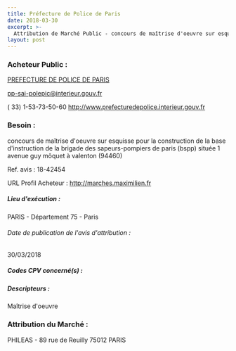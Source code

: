 ```yaml
---
title: Préfecture de Police de Paris
date: 2018-03-30
excerpt: >-
  Attribution de Marché Public - concours de maîtrise d'oeuvre sur esquisse pour la construction de la base d'instruction de la brigade des sapeurs-pompiers de paris (bspp) située 1 avenue guy môquet à valenton (94460)
layout: post
---
```


### Acheteur Public : 
<a href="/acheteur-32/siren-177501517"> PREFECTURE DE POLICE DE PARIS</a><br/>



pp-sai-polepic@interieur.gouv.fr

( 33) 1-53-73-50-60
http://www.prefecturedepolice.interieur.gouv.fr
### Besoin :

concours de maîtrise d'oeuvre sur esquisse pour la construction de la base d'instruction de la brigade des sapeurs-pompiers de paris (bspp) située 1 avenue guy môquet à valenton (94460)

Ref. avis : 18-42454

URL Profil Acheteur : http://marches.maximilien.fr

##### Lieu d'exécution :

PARIS - Département 75 - Paris

###### Date de publication de l'avis d'attribution : 
30/03/2018

##### Codes CPV concerné(s) :

##### Descripteurs :
Maîtrise d'oeuvre <br/>

### Attribution du Marché :
PHILEAS - 89 rue de Reuilly 75012 PARIS <br/>

